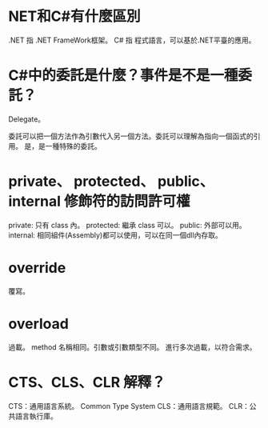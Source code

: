 
# NET和C#有什麼區別

.NET 指 .NET FrameWork框架。
C# 指 程式語言，可以基於.NET平臺的應用。

# C#中的委託是什麼？事件是不是一種委託？

Delegate。

委託可以把一個方法作為引數代入另一個方法。委託可以理解為指向一個函式的引用。
是，是一種特殊的委託。

# private、 protected、 public、internal 修飾符的訪問許可權


private: 只有 class 內。
protected: 繼承 class 可以。
public: 外部可以用。
internal: 
相同組件(Assembly)都可以使用，可以在同一個dll內存取。


# override
覆寫。

# overload
過載。
method 名稱相同。引數或引數類型不同。
進行多次過載，以符合需求。

# CTS、CLS、CLR 解釋？

CTS：通用語言系統。 Common Type System
CLS：通用語言規範。
CLR：公共語言執行庫。